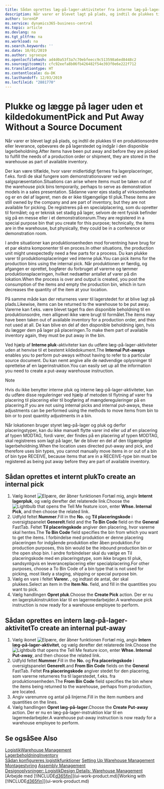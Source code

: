 ```yaml
---
title: Sådan oprettes læg-på-lager-aktiviteter fra interne læg-på-lager-aktiviteter | Microsoft Docs
description: Når varer er blevet lagt på plads, og indtil de plukkes til en produktionsordre eller leverance, opbevares de på lagerstedet og indgår i den disponible lagerbeholdning.
author: SorenGP
ms.service: dynamics365-business-central
ms.topic: article
ms.devlang: na
ms.tgt_pltfrm: na
ms.workload: na
ms.search.keywords: ''
ms.date: 10/01/2019
ms.author: sgroespe
ms.openlocfilehash: ad4d0a53f3a7c70ebfeecc9c513598a6ed8448c2
ms.sourcegitcommit: cfc92eefa8b06fb426482f54e393f0e6e222f712
ms.translationtype: HT
ms.contentlocale: da-DK
ms.lasthandoff: 12/03/2019
ms.locfileid: "2881770"
---
```

# <a name="pick-and-put-away-without-a-source-document"></a><span data-ttu-id="0310b-103">Plukke og lægge på lager uden et kildedokument</span><span class="sxs-lookup"><span data-stu-id="0310b-103">Pick and Put Away Without a Source Document</span></span>
<span data-ttu-id="0310b-104">Når varer er blevet lagt på plads, og indtil de plukkes til en produktionsordre eller leverance, opbevares de på lagerstedet og indgår i den disponible lagerbeholdning.</span><span class="sxs-lookup"><span data-stu-id="0310b-104">After items have been put away and before they are picked to fulfill the needs of a production order or shipment, they are stored in the warehouse as part of available inventory.</span></span>  

<span data-ttu-id="0310b-105">Der kan være tilfælde, hvor varer midlertidigt fjernes fra lagerplaceringer, f.eks. fordi de skal fungere som demonstrationsvarer ved en salgspræsentation.</span><span class="sxs-lookup"><span data-stu-id="0310b-105">Situations can arise where items must be taken out of the warehouse pick bins temporarily, perhaps to serve as demonstration models in a sales presentation.</span></span> <span data-ttu-id="0310b-106">Sådanne varer ejes stadig af virksomheden og er en del af lageret, men de er ikke tilgængelige til pluk.</span><span class="sxs-lookup"><span data-stu-id="0310b-106">These items are still owned by the company and are part of inventory, but they are not available for picking.</span></span> <span data-ttu-id="0310b-107">De registreres på en specialplacering, som du opretter til formålet; og er teknisk set stadig på lager, selvom de rent fysisk befinder sig på en messe eller i et demonstrationsrum.</span><span class="sxs-lookup"><span data-stu-id="0310b-107">They are registered in a special purpose bin that you create for this purpose; technically, the items are in the warehouse, but physically, they could be in a conference or demonstration room.</span></span>  

<span data-ttu-id="0310b-108">I andre situationer kan produktionsenheden mod forventning have brug for et par ekstra komponenter til en proces.</span><span class="sxs-lookup"><span data-stu-id="0310b-108">In other situations, the production unit might unexpectedly need a few parts for a process.</span></span> <span data-ttu-id="0310b-109">Du kan plukke varer til produktionsplaceringer ved interne pluk.</span><span class="sxs-lookup"><span data-stu-id="0310b-109">You can pick items for the production bins using the internal pick.</span></span> <span data-ttu-id="0310b-110">Når produktionen er færdig, og afgangen er oprettet, bogfører du forbruget af varerne og tømmer produktionsplaceringen, hvilket nedsætter antallet af varer på din lokation.</span><span class="sxs-lookup"><span data-stu-id="0310b-110">When the process is over and output is created, you post the consumption of the items and empty the production bin, which in turn decreases the quantity of the item at your location.</span></span>  

<span data-ttu-id="0310b-111">På samme måde kan der returneres varer til lagerstedet for at blive lagt på plads.</span><span class="sxs-lookup"><span data-stu-id="0310b-111">Likewise, items can be returned to the warehouse to be put away.</span></span> <span data-ttu-id="0310b-112">Varerne kan f.eks. være blevet taget fra den disponible beholdning til en produktionsordre, men alligevel ikke være brugt til formålet.</span><span class="sxs-lookup"><span data-stu-id="0310b-112">The items may have been taken out of available inventory for a production order, and then not used at all.</span></span> <span data-ttu-id="0310b-113">De kan blive en del af den disponible beholdning igen, hvis du lægger dem på lager på placeringen.</span><span class="sxs-lookup"><span data-stu-id="0310b-113">To make them part of available inventory again, they must be put away in the bin.</span></span>  

<span data-ttu-id="0310b-114">Ved hjælp af **Interne pluk**-aktiviteter kan du udføre læg-på-lager-aktiviteter uden at henvise til et bestemt kildedokument.</span><span class="sxs-lookup"><span data-stu-id="0310b-114">The **Internal Put-aways** enables you to perform put-aways without having to refer to a particular source document.</span></span> <span data-ttu-id="0310b-115">Du kan nemt angive alle de nødvendige oplysninger til oprettelse af en lagerinstruktion.</span><span class="sxs-lookup"><span data-stu-id="0310b-115">You can easily set up all the information you need to create a put-away warehouse instruction.</span></span>  

> [!NOTE]  
>  <span data-ttu-id="0310b-116">Hvis du ikke benytter interne pluk og interne læg-på-lager-aktiviteter, kan du udføre disse reguleringer ved hjælp af metoden til flytning af varer fra placering til placering eller til bogføring af mængdereguleringer på en placering.</span><span class="sxs-lookup"><span data-stu-id="0310b-116">If you are not using internal picks and internal put-aways, these adjustments can be performed using the methods to move items from bin to bin or to post quantity adjustments in a bin.</span></span>  
>   
>  <span data-ttu-id="0310b-117">Når lokationen bruger styret læg-på-lager og pluk og derfor placeringstyper, kan du ikke manuelt flytte varer ind eller ud af en placering af typen MODTAG, fordi varer, der findes på en placering af typen MODTAG, skal registreres som lagt på lager, før de bliver en del af den tilgængelige lagerbeholdning.</span><span class="sxs-lookup"><span data-stu-id="0310b-117">When the location uses directed put-away and pick, and therefore uses bin types, you cannot manually move items in or out of a bin of bin type RECEIVE, because items that are in a RECEIVE-type bin must be registered as being put away before they are part of available inventory.</span></span>  

## <a name="to-create-an-internal-pick"></a><span data-ttu-id="0310b-118">Sådan oprettes et internt pluk</span><span class="sxs-lookup"><span data-stu-id="0310b-118">To create an internal pick</span></span>  
1.  <span data-ttu-id="0310b-119">Vælg ikonet ![Elpære, der åbner funktionen Fortæl mig](media/ui-search/search_small.png "Fortæl mig, hvad du vil foretage dig"), angiv **Internt lagerpluk**, og vælg derefter det relaterede link.</span><span class="sxs-lookup"><span data-stu-id="0310b-119">Choose the ![Lightbulb that opens the Tell Me feature](media/ui-search/search_small.png "Tell me what you want to do") icon, enter **Whse. Internal Pick**, and then choose the related link.</span></span>  
2.  <span data-ttu-id="0310b-120">Udfyld feltet **Nummer**.</span><span class="sxs-lookup"><span data-stu-id="0310b-120">Fill in the **No.**</span></span> <span data-ttu-id="0310b-121">og **Til placeringskode** i oversigtspanelet **Generelt**.</span><span class="sxs-lookup"><span data-stu-id="0310b-121">field and the **To Bin Code** field on the **General** FastTab.</span></span> <span data-ttu-id="0310b-122">Feltet **Til placeringskode** angiver den placering, hvor varerne skal hentes.</span><span class="sxs-lookup"><span data-stu-id="0310b-122">The **To Bin Code** field specifies the bin from which you want to get the items.</span></span> <span data-ttu-id="0310b-123">I forbindelse med produktion er denne placering placeringen for indgående produktion eller åben produktion.</span><span class="sxs-lookup"><span data-stu-id="0310b-123">For production purposes, this bin would be the inbound production bin or the open shop bin.</span></span> <span data-ttu-id="0310b-124">I andre forbindelser skal du vælge en Til placeringskode med en placeringstype, som ikke bruges til pluk, sandsynligvis en leveranceplacering eller specialplacering.</span><span class="sxs-lookup"><span data-stu-id="0310b-124">For other purposes, choose a To Bin Code of a bin type that is not used for picking, most likely a staging, shipping or special purpose bin.</span></span>  
3.  <span data-ttu-id="0310b-125">Vælg en vare i feltet **Varenr.** , og indtast de antal, der skal plukkes.</span><span class="sxs-lookup"><span data-stu-id="0310b-125">Select an item in the **Item No.** field, and fill in the quantities you want to pick.</span></span>  
4. <span data-ttu-id="0310b-126">Vælg handlingen **Opret pluk**.</span><span class="sxs-lookup"><span data-stu-id="0310b-126">Choose the **Create Pick** action.</span></span> <span data-ttu-id="0310b-127">Der er nu en lagerplukinstruktion klar til en lagermedarbejder.</span><span class="sxs-lookup"><span data-stu-id="0310b-127">A warehouse pick instruction is now ready for a warehouse employee to perform.</span></span>  

## <a name="to-create-an-internal-put-away"></a><span data-ttu-id="0310b-128">Sådan oprettes en intern læg-på-lager-aktivitet</span><span class="sxs-lookup"><span data-stu-id="0310b-128">To create an internal put-away</span></span>  
1.  <span data-ttu-id="0310b-129">Vælg ikonet ![Elpære, der åbner funktionen Fortæl mig](media/ui-search/search_small.png "Fortæl mig, hvad du vil foretage dig"), angiv **Intern læg-på-lager-aktivitet**, og vælg derefter det relaterede link.</span><span class="sxs-lookup"><span data-stu-id="0310b-129">Choose the ![Lightbulb that opens the Tell Me feature](media/ui-search/search_small.png "Tell me what you want to do") icon, enter **Whse. Internal Put-away**, and then choose the related link.</span></span>  
2.  <span data-ttu-id="0310b-130">Udfyld feltet **Nummer**.</span><span class="sxs-lookup"><span data-stu-id="0310b-130">Fill in the **No.**</span></span> <span data-ttu-id="0310b-131">og **Fra placeringskode** i oversigtspanelet **Generelt**.</span><span class="sxs-lookup"><span data-stu-id="0310b-131">and **From Bin Code** fields on the **General** FastTab.</span></span> <span data-ttu-id="0310b-132">Feltet **Fra placeringskode** angiver stedet for den placering, som varerne returneres fra til lagerstedet, f.eks. fra produktionsenheden.</span><span class="sxs-lookup"><span data-stu-id="0310b-132">The **From Bin Code** field specifies the bin where the items being returned to the warehouse, perhaps from production, are located.</span></span>  
3.  <span data-ttu-id="0310b-133">Angiv varenumre og antal på linjerne.</span><span class="sxs-lookup"><span data-stu-id="0310b-133">Fill in the item numbers and quantities on the lines.</span></span>  
4.  <span data-ttu-id="0310b-134">Vælg handlingen **Opret læg-på-lager**.</span><span class="sxs-lookup"><span data-stu-id="0310b-134">Choose the **Create Put-away** action.</span></span> <span data-ttu-id="0310b-135">Der er nu en læg-på-lager-instruktion klar til en lagermedarbejder.</span><span class="sxs-lookup"><span data-stu-id="0310b-135">A warehouse put-away instruction is now ready for a warehouse employee to perform.</span></span>  

## <a name="see-also"></a><span data-ttu-id="0310b-136">Se også</span><span class="sxs-lookup"><span data-stu-id="0310b-136">See Also</span></span>  
[<span data-ttu-id="0310b-137">Logistik</span><span class="sxs-lookup"><span data-stu-id="0310b-137">Warehouse Management</span></span>](warehouse-manage-warehouse.md)  
[<span data-ttu-id="0310b-138">Lagerbeholdning</span><span class="sxs-lookup"><span data-stu-id="0310b-138">Inventory</span></span>](inventory-manage-inventory.md)  
<span data-ttu-id="0310b-139">[Sådan konfigureres logistikfunktioner](warehouse-setup-warehouse.md)   </span><span class="sxs-lookup"><span data-stu-id="0310b-139">[Setting Up Warehouse Management](warehouse-setup-warehouse.md)   </span></span>  
<span data-ttu-id="0310b-140">[Montagestyring](assembly-assemble-items.md)  </span><span class="sxs-lookup"><span data-stu-id="0310b-140">[Assembly Management](assembly-assemble-items.md)  </span></span>  
[<span data-ttu-id="0310b-141">Designoplysninger: Logistik</span><span class="sxs-lookup"><span data-stu-id="0310b-141">Design Details: Warehouse Management</span></span>](design-details-warehouse-management.md)  
<span data-ttu-id="0310b-142">[Arbejde med [!INCLUDE[d365fin](includes/d365fin_md.md)]](ui-work-product.md)</span><span class="sxs-lookup"><span data-stu-id="0310b-142">[Working with [!INCLUDE[d365fin](includes/d365fin_md.md)]](ui-work-product.md)</span></span>
